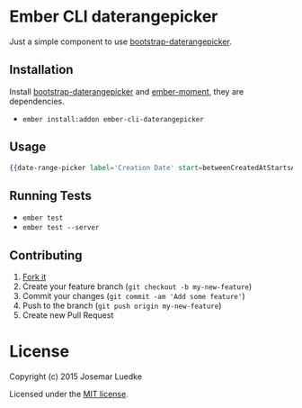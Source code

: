 # Ember CLI daterangepicker

Just a simple component to use [bootstrap-daterangepicker](https://github.com/dangrossman/bootstrap-daterangepicker).

## Installation

Install [bootstrap-daterangepicker](https://github.com/dangrossman/bootstrap-daterangepicker) and [ember-moment](https://github.com/stefanpenner/ember-moment), they are dependencies.

* `ember install:addon ember-cli-daterangepicker`

## Usage

```handlebars
{{date-range-picker label='Creation Date' start=betweenCreatedAtStartsAt end=betweenCreatedAtEndsAt}}
```

## Running Tests

* `ember test`
* `ember test --server`

## Contributing

1. [Fork it](https://github.com/josemarluedke/ember-cli-daterangepicker/fork)
2. Create your feature branch (`git checkout -b my-new-feature`)
3. Commit your changes (`git commit -am 'Add some feature'`)
4. Push to the branch (`git push origin my-new-feature`)
5. Create new Pull Request


# License

Copyright (c) 2015 Josemar Luedke

Licensed under the [MIT license](LICENSE.md).